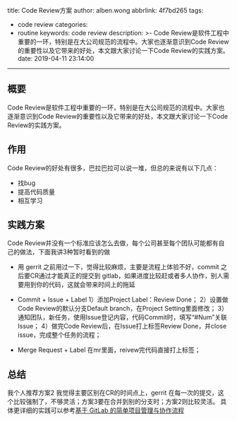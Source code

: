 title: Code Review方案
author: alben.wong
abbrlink: 4f7bd265
tags:
  - code review
categories:
  - routine
keywords: code review
description: >-
  Code Review是软件工程中重要的一环，特别是在大公司规范的流程中。大家也逐渐意识到Code
  Review的重要性以及它带来的好处，本文跟大家讨论一下Code Review的实践方案。
date: 2019-04-11 23:14:00
---
## 概要
Code Review是软件工程中重要的一环，特别是在大公司规范的流程中。大家也逐渐意识到Code Review的重要性以及它带来的好处，本文跟大家讨论一下Code Review的实践方案。

## 作用
Code Review的好处有很多，巴拉巴拉可以说一堆，但总的来说有以下几点：
- 找bug
- 提高代码质量
- 相互学习

## 实践方案
Code Review并没有一个标准应该怎么去做，每个公司甚至每个团队可能都有自己的做法，下面我讲3种暂时看到的做
- 用 gerrit 
之前用过一下，觉得比较麻烦，主要是流程上体验不好，commit 之后要CR通过才能真正的提交到 gitlab，如果进度比较赶或者多人协作，别人需要用到你的代码，这就会带来时间上的拖延

- Commit + Issue + Label 
1）添加Project Label：Review Done；
2）设置做Code Review的默认分支Default branch，在Project Setting里面修改；
3）通知团队，新任务，使用Issue登记内容，代码Commit时，填写“#Num”关联Issue；
4）做完Code Review后，在Issue打上标签Review Done，并close issue，完成整个任务的流程；

- Merge Request + Label
在mr里面，reivew完代码直接打上标签；

## 总结
我个人推荐方案2 
我觉得主要区别在CR的时间点上，gerrit 在每一次的提交，这个比较强制了，不够灵活；方案3要在合并到别的分支时；方案2则比较灵活。
具体更详细的实践可以参考[基于 GitLab 的简单项目管理与协作流程](https://www.zlovezl.cn/articles/project-manage-with-gitlab/)